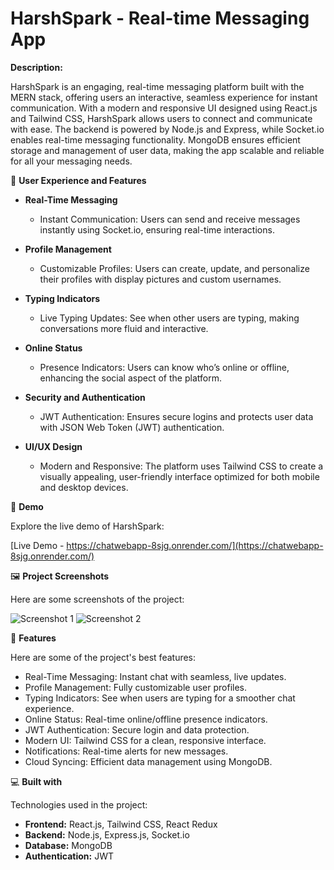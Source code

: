# HarshSpark - Real-time Messaging App

**Description:**

HarshSpark is an engaging, real-time messaging platform built with the MERN stack, offering users an interactive, seamless experience for instant communication. With a modern and responsive UI designed using React.js and Tailwind CSS, HarshSpark allows users to connect and communicate with ease. The backend is powered by Node.js and Express, while Socket.io enables real-time messaging functionality. MongoDB ensures efficient storage and management of user data, making the app scalable and reliable for all your messaging needs.

🌟 **User Experience and Features**

- **Real-Time Messaging**
  - Instant Communication: Users can send and receive messages instantly using Socket.io, ensuring real-time interactions.
  
- **Profile Management**
  - Customizable Profiles: Users can create, update, and personalize their profiles with display pictures and custom usernames.
  
- **Typing Indicators**
  - Live Typing Updates: See when other users are typing, making conversations more fluid and interactive.
  
- **Online Status**
  - Presence Indicators: Users can know who’s online or offline, enhancing the social aspect of the platform.
  
- **Security and Authentication**
  - JWT Authentication: Ensures secure logins and protects user data with JSON Web Token (JWT) authentication.
  
- **UI/UX Design**
  - Modern and Responsive: The platform uses Tailwind CSS to create a visually appealing, user-friendly interface optimized for both mobile and desktop devices.

🚀 **Demo**

Explore the live demo of HarshSpark:

[Live Demo - https://chatwebapp-8sjg.onrender.com/](https://chatwebapp-8sjg.onrender.com/)

🖼️ **Project Screenshots**

Here are some screenshots of the project:

![Screenshot 1](https://i.ibb.co/9cw60yX/Screenshot-2024-12-19-215738.png)
![Screenshot 2](https://i.ibb.co/RDCNpgh/Screenshot-2024-12-19-221020.png)

🧐 **Features**

Here are some of the project's best features:

- Real-Time Messaging: Instant chat with seamless, live updates.
- Profile Management: Fully customizable user profiles.
- Typing Indicators: See when users are typing for a smoother chat experience.
- Online Status: Real-time online/offline presence indicators.
- JWT Authentication: Secure login and data protection.
- Modern UI: Tailwind CSS for a clean, responsive interface.
- Notifications: Real-time alerts for new messages.
- Cloud Syncing: Efficient data management using MongoDB.

💻 **Built with**

Technologies used in the project:

- **Frontend:** React.js, Tailwind CSS, React Redux
- **Backend:** Node.js, Express.js, Socket.io
- **Database:** MongoDB
- **Authentication:** JWT
